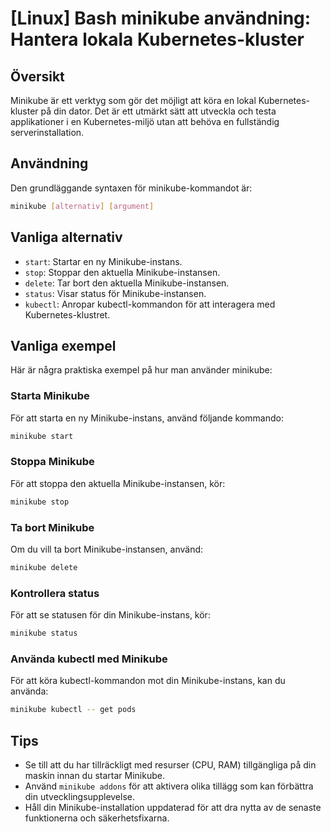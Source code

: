 # [Linux] Bash minikube användning: Hantera lokala Kubernetes-kluster

## Översikt
Minikube är ett verktyg som gör det möjligt att köra en lokal Kubernetes-kluster på din dator. Det är ett utmärkt sätt att utveckla och testa applikationer i en Kubernetes-miljö utan att behöva en fullständig serverinstallation.

## Användning
Den grundläggande syntaxen för minikube-kommandot är:

```bash
minikube [alternativ] [argument]
```

## Vanliga alternativ
- `start`: Startar en ny Minikube-instans.
- `stop`: Stoppar den aktuella Minikube-instansen.
- `delete`: Tar bort den aktuella Minikube-instansen.
- `status`: Visar status för Minikube-instansen.
- `kubectl`: Anropar kubectl-kommandon för att interagera med Kubernetes-klustret.

## Vanliga exempel
Här är några praktiska exempel på hur man använder minikube:

### Starta Minikube
För att starta en ny Minikube-instans, använd följande kommando:

```bash
minikube start
```

### Stoppa Minikube
För att stoppa den aktuella Minikube-instansen, kör:

```bash
minikube stop
```

### Ta bort Minikube
Om du vill ta bort Minikube-instansen, använd:

```bash
minikube delete
```

### Kontrollera status
För att se statusen för din Minikube-instans, kör:

```bash
minikube status
```

### Använda kubectl med Minikube
För att köra kubectl-kommandon mot din Minikube-instans, kan du använda:

```bash
minikube kubectl -- get pods
```

## Tips
- Se till att du har tillräckligt med resurser (CPU, RAM) tillgängliga på din maskin innan du startar Minikube.
- Använd `minikube addons` för att aktivera olika tillägg som kan förbättra din utvecklingsupplevelse.
- Håll din Minikube-installation uppdaterad för att dra nytta av de senaste funktionerna och säkerhetsfixarna.